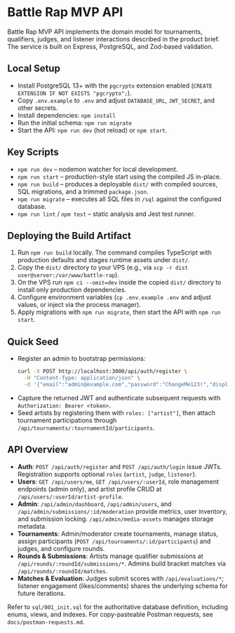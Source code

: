 # Battle Rap MVP API

Battle Rap MVP API implements the domain model for tournaments, qualifiers, judges, and listener interactions described in the product brief. The service is built on Express, PostgreSQL, and Zod-based validation.

## Local Setup
- Install PostgreSQL 13+ with the `pgcrypto` extension enabled (`CREATE EXTENSION IF NOT EXISTS "pgcrypto";`).
- Copy `.env.example` to `.env` and adjust `DATABASE_URL`, `JWT_SECRET`, and other secrets.
- Install dependencies: `npm install`
- Run the initial schema: `npm run migrate`
- Start the API: `npm run dev` (hot reload) or `npm start`.

## Key Scripts
- `npm run dev` – nodemon watcher for local development.
- `npm run start` – production-style start using the compiled JS in-place.
- `npm run build` – produces a deployable `dist/` with compiled sources, SQL migrations, and a trimmed `package.json`.
- `npm run migrate` – executes all SQL files in `/sql` against the configured database.
- `npm run lint` / `npm test` – static analysis and Jest test runner.

## Deploying the Build Artifact
1. Run `npm run build` locally. The command compiles TypeScript with production defaults and stages runtime assets under `dist/`.
2. Copy the `dist/` directory to your VPS (e.g., via `scp -r dist user@server:/var/www/battle-rap`).
3. On the VPS run `npm ci --omit=dev` inside the copied `dist/` directory to install only production dependencies.
4. Configure environment variables (`cp .env.example .env` and adjust values, or inject via the process manager).
5. Apply migrations with `npm run migrate`, then start the API with `npm run start`.

## Quick Seed
- Register an admin to bootstrap permissions:
  ```bash
  curl -X POST http://localhost:3000/api/auth/register \
    -H "Content-Type: application/json" \
    -d '{"email":"admin@example.com","password":"ChangeMe123!","displayName":"Super Admin","roles":["admin"]}'
  ```
- Capture the returned JWT and authenticate subsequent requests with `Authorization: Bearer <token>`.
- Seed artists by registering them with `roles: ["artist"]`, then attach tournament participations through `/api/tournaments/:tournamentId/participants`.

## API Overview
- **Auth**: `POST /api/auth/register` and `POST /api/auth/login` issue JWTs. Registration supports optional `roles` (`artist`, `judge`, `listener`).
- **Users**: `GET /api/users/me`, `GET /api/users/:userId`, role management endpoints (admin only), and artist profile CRUD at `/api/users/:userId/artist-profile`.
- **Admin**: `/api/admin/dashboard`, `/api/admin/users`, and `/api/admin/submissions/:id/moderation` provide metrics, user inventory, and submission locking. `/api/admin/media-assets` manages storage metadata.
- **Tournaments**: Admin/moderator create tournaments, manage status, assign participants (`POST /api/tournaments/:id/participants`) and judges, and configure rounds.
- **Rounds & Submissions**: Artists manage qualifier submissions at `/api/rounds/:roundId/submissions/*`. Admins build bracket matches via `/api/rounds/:roundId/matches`.
- **Matches & Evaluation**: Judges submit scores with `/api/evaluations/*`; listener engagement (likes/comments) shares the underlying schema for future iterations.

Refer to `sql/001_init.sql` for the authoritative database definition, including enums, views, and indexes.
For copy-pasteable Postman requests, see `docs/postman-requests.md`.
